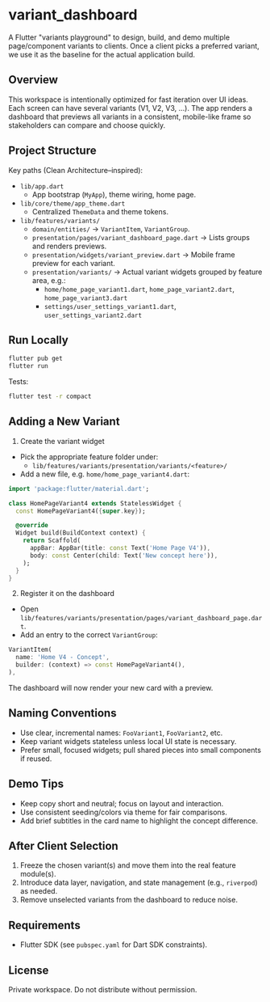 # variant_dashboard

A Flutter "variants playground" to design, build, and demo multiple page/component variants to clients. Once a client picks a preferred variant, we use it as the baseline for the actual application build.

## Overview

This workspace is intentionally optimized for fast iteration over UI ideas. Each screen can have several variants (V1, V2, V3, …). The app renders a dashboard that previews all variants in a consistent, mobile-like frame so stakeholders can compare and choose quickly.

## Project Structure

Key paths (Clean Architecture–inspired):

- `lib/app.dart`
  - App bootstrap (`MyApp`), theme wiring, home page.
- `lib/core/theme/app_theme.dart`
  - Centralized `ThemeData` and theme tokens.
- `lib/features/variants/`
  - `domain/entities/` → `VariantItem`, `VariantGroup`.
  - `presentation/pages/variant_dashboard_page.dart` → Lists groups and renders previews.
  - `presentation/widgets/variant_preview.dart` → Mobile frame preview for each variant.
  - `presentation/variants/` → Actual variant widgets grouped by feature area, e.g.:
    - `home/home_page_variant1.dart`, `home_page_variant2.dart`, `home_page_variant3.dart`
    - `settings/user_settings_variant1.dart`, `user_settings_variant2.dart`

## Run Locally

```bash
flutter pub get
flutter run
```

Tests:

```bash
flutter test -r compact
```

## Adding a New Variant

1) Create the variant widget

- Pick the appropriate feature folder under:
  - `lib/features/variants/presentation/variants/<feature>/`
- Add a new file, e.g. `home/home_page_variant4.dart`:

```dart
import 'package:flutter/material.dart';

class HomePageVariant4 extends StatelessWidget {
  const HomePageVariant4({super.key});

  @override
  Widget build(BuildContext context) {
    return Scaffold(
      appBar: AppBar(title: const Text('Home Page V4')),
      body: const Center(child: Text('New concept here')),
    );
  }
}
```

2) Register it on the dashboard

- Open `lib/features/variants/presentation/pages/variant_dashboard_page.dart`.
- Add an entry to the correct `VariantGroup`:

```dart
VariantItem(
  name: 'Home V4 - Concept',
  builder: (context) => const HomePageVariant4(),
),
```

The dashboard will now render your new card with a preview.

## Naming Conventions

- Use clear, incremental names: `FooVariant1`, `FooVariant2`, etc.
- Keep variant widgets stateless unless local UI state is necessary.
- Prefer small, focused widgets; pull shared pieces into small components if reused.

## Demo Tips

- Keep copy short and neutral; focus on layout and interaction.
- Use consistent seeding/colors via theme for fair comparisons.
- Add brief subtitles in the card name to highlight the concept difference.

## After Client Selection

1) Freeze the chosen variant(s) and move them into the real feature module(s).
2) Introduce data layer, navigation, and state management (e.g.,  `riverpod`) as needed.
3) Remove unselected variants from the dashboard to reduce noise.

## Requirements

- Flutter SDK (see `pubspec.yaml` for Dart SDK constraints).

## License

Private workspace. Do not distribute without permission.

